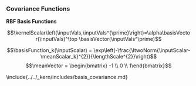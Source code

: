 
### Covariance Functions

**RBF Basis Functions**

$$\kernelScalar\left(\inputVals,\inputVals^{\prime}\right)=\alpha\basisVector(\inputVals)^\top \basisVector(\inputVals^\prime)$$

$$\basisFunction_k(\inputScalar) = \exp\left(-\frac{\ltwoNorm{\inputScalar-\meanScalar_k}^{2}}{\lengthScale^{2}}\right)$$
$$\meanVector = \begin{bmatrix} -1 \\ 0 \\ 1\end{bmatrix}$$

\include{../../_kern/includes/basis_covariance.md}
